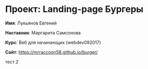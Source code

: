 # Проект: Landing-page Бургеры

**Имя**: Лукьянов Евгений

**Наставник**: Маргарита Самсонова

**Курс**: Веб для начинающих (webdev092017)

**Сайт**: https://mrraccoon58.github.io/burger/


тест 2
